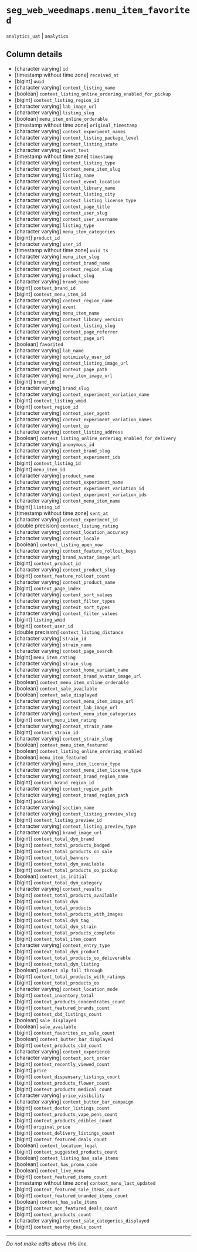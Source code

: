 # `seg_web_weedmaps.menu_item_favorited`
`analytics_uat` | `analytics`

## Column details
* [character varying] `id`
* [timestamp without time zone] `received_at`
* [bigint]    `uuid`
* [character varying] `context_listing_name`
* [boolean]   `context_listing_online_ordering_enabled_for_pickup`
* [bigint]    `context_listing_region_id`
* [character varying] `lab_image_url`
* [character varying] `listing_slug`
* [boolean]   `menu_item_online_orderable`
* [timestamp without time zone] `original_timestamp`
* [character varying] `context_experiment_names`
* [character varying] `context_listing_package_level`
* [character varying] `context_listing_state`
* [character varying] `event_text`
* [timestamp without time zone] `timestamp`
* [character varying] `context_listing_type`
* [character varying] `context_menu_item_slug`
* [character varying] `listing_name`
* [character varying] `context_event_location`
* [character varying] `context_library_name`
* [character varying] `context_listing_city`
* [character varying] `context_listing_license_type`
* [character varying] `context_page_title`
* [character varying] `context_user_slug`
* [character varying] `context_user_username`
* [character varying] `listing_type`
* [character varying] `menu_item_categories`
* [bigint]    `product_id`
* [character varying] `user_id`
* [timestamp without time zone] `uuid_ts`
* [character varying] `menu_item_slug`
* [character varying] `context_brand_name`
* [character varying] `context_region_slug`
* [character varying] `product_slug`
* [character varying] `brand_name`
* [bigint]    `context_brand_id`
* [bigint]    `context_menu_item_id`
* [character varying] `context_region_name`
* [character varying] `event`
* [character varying] `menu_item_name`
* [character varying] `context_library_version`
* [character varying] `context_listing_slug`
* [character varying] `context_page_referrer`
* [character varying] `context_page_url`
* [boolean]   `favorited`
* [character varying] `lab_name`
* [character varying] `optimizely_user_id`
* [character varying] `context_listing_image_url`
* [character varying] `context_page_path`
* [character varying] `menu_item_image_url`
* [bigint]    `brand_id`
* [character varying] `brand_slug`
* [character varying] `context_experiment_variation_name`
* [bigint]    `context_listing_wmid`
* [bigint]    `context_region_id`
* [character varying] `context_user_agent`
* [character varying] `context_experiment_variation_names`
* [character varying] `context_ip`
* [character varying] `context_listing_address`
* [boolean]   `context_listing_online_ordering_enabled_for_delivery`
* [character varying] `anonymous_id`
* [character varying] `context_brand_slug`
* [character varying] `context_experiment_ids`
* [bigint]    `context_listing_id`
* [bigint]    `menu_item_id`
* [character varying] `product_name`
* [character varying] `context_experiment_name`
* [character varying] `context_experiment_variation_id`
* [character varying] `context_experiment_variation_ids`
* [character varying] `context_menu_item_name`
* [bigint]    `listing_id`
* [timestamp without time zone] `sent_at`
* [character varying] `context_experiment_id`
* [double precision] `context_listing_rating`
* [character varying] `context_location_accuracy`
* [character varying] `context_locale`
* [boolean]   `context_listing_open_now`
* [character varying] `context_feature_rollout_keys`
* [character varying] `brand_avatar_image_url`
* [bigint]    `context_product_id`
* [character varying] `context_product_slug`
* [bigint]    `context_feature_rollout_count`
* [character varying] `context_product_name`
* [bigint]    `context_page_index`
* [character varying] `context_sort_values`
* [character varying] `context_filter_types`
* [character varying] `context_sort_types`
* [character varying] `context_filter_values`
* [bigint]    `listing_wmid`
* [bigint]    `context_user_id`
* [double precision] `context_listing_distance`
* [character varying] `strain_id`
* [character varying] `strain_name`
* [character varying] `context_page_search`
* [bigint]    `menu_item_rating`
* [character varying] `strain_slug`
* [character varying] `context_home_variant_name`
* [character varying] `context_brand_avatar_image_url`
* [boolean]   `context_menu_item_online_orderable`
* [boolean]   `context_sale_available`
* [boolean]   `context_sale_displayed`
* [character varying] `context_menu_item_image_url`
* [character varying] `context_lab_image_url`
* [character varying] `context_menu_item_categories`
* [bigint]    `context_menu_item_rating`
* [character varying] `context_strain_name`
* [bigint]    `context_strain_id`
* [character varying] `context_strain_slug`
* [boolean]   `context_menu_item_featured`
* [boolean]   `context_listing_online_ordering_enabled`
* [boolean]   `menu_item_featured`
* [character varying] `menu_item_license_type`
* [character varying] `context_menu_item_license_type`
* [character varying] `context_brand_region_name`
* [bigint]    `context_brand_region_id`
* [character varying] `context_region_path`
* [character varying] `context_brand_region_path`
* [bigint]    `position`
* [character varying] `section_name`
* [character varying] `context_listing_preview_slug`
* [bigint]    `context_listing_preview_id`
* [character varying] `context_listing_preview_type`
* [character varying] `brand_image_url`
* [bigint]    `context_total_dym_brand`
* [bigint]    `context_total_products_badged`
* [bigint]    `context_total_products_on_sale`
* [bigint]    `context_total_banners`
* [bigint]    `context_total_dym_available`
* [bigint]    `context_total_products_oo_pickup`
* [boolean]   `context_is_initial`
* [bigint]    `context_total_dym_category`
* [character varying] `context_results`
* [bigint]    `context_total_products_available`
* [bigint]    `context_total_dym`
* [bigint]    `context_total_products`
* [bigint]    `context_total_products_with_images`
* [bigint]    `context_total_dym_tag`
* [bigint]    `context_total_dym_strain`
* [bigint]    `context_total_products_complete`
* [bigint]    `context_total_item_count`
* [character varying] `context_entry_type`
* [bigint]    `context_total_dym_product`
* [bigint]    `context_total_products_oo_deliverable`
* [bigint]    `context_total_dym_listing`
* [boolean]   `context_nlp_fall_through`
* [bigint]    `context_total_products_with_ratings`
* [bigint]    `context_total_products_oo`
* [character varying] `context_location_mode`
* [bigint]    `context_inventory_total`
* [bigint]    `context_products_concentrates_count`
* [bigint]    `context_featured_brands_count`
* [bigint]    `context_cbd_listings_count`
* [boolean]   `sale_displayed`
* [boolean]   `sale_available`
* [bigint]    `context_favorites_on_sale_count`
* [boolean]   `context_butter_bar_displayed`
* [bigint]    `context_products_cbd_count`
* [character varying] `context_experience`
* [character varying] `context_sort_order`
* [bigint]    `context_recently_viewed_count`
* [bigint]    `price`
* [bigint]    `context_dispensary_listings_count`
* [bigint]    `context_products_flower_count`
* [bigint]    `context_products_medical_count`
* [character varying] `price_visibility`
* [character varying] `context_butter_bar_campaign`
* [bigint]    `context_doctor_listings_count`
* [bigint]    `context_products_vape_pens_count`
* [bigint]    `context_products_edibles_count`
* [bigint]    `original_price`
* [bigint]    `context_delivery_listings_count`
* [bigint]    `context_featured_deals_count`
* [boolean]   `context_location_legal`
* [bigint]    `context_suggested_products_count`
* [boolean]   `context_listing_has_sale_items`
* [boolean]   `context_has_promo_code`
* [boolean]   `context_live_menu`
* [bigint]    `context_featured_items_count`
* [timestamp without time zone] `context_menu_last_updated`
* [bigint]    `context_featured_sale_items_count`
* [bigint]    `context_featured_branded_items_count`
* [boolean]   `context_has_sale_items`
* [bigint]    `context_non_featured_deals_count`
* [bigint]    `context_products_count`
* [character varying] `context_sale_categories_displayed`
* [bigint]    `context_nearby_deals_count`

-------------------------------------------------------------------------------
*Do not make edits above this line.*
